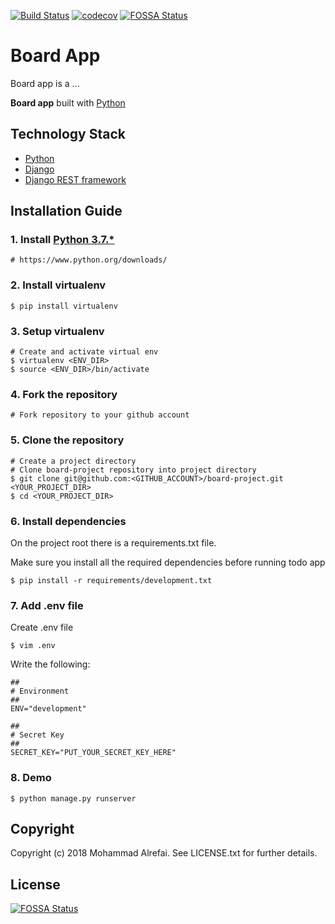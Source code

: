 [![Build Status](https://travis-ci.org/malrefai/board-project.svg?branch=develop)](https://travis-ci.org/malrefai/board-project)
[![codecov](https://codecov.io/gh/malrefai/board-project/branch/develop/graph/badge.svg)](https://codecov.io/gh/malrefai/board-project)
[![FOSSA Status](https://app.fossa.io/api/projects/git%2Bgithub.com%2Fmalrefai%2Fboard-project.svg?type=shield)](https://app.fossa.io/projects/git%2Bgithub.com%2Fmalrefai%2Fboard-project?ref=badge_shield)

# Board App
Board app is a ...

**Board app** built with [Python][0]

## Technology Stack

- [Python][0]
- [Django][1]
- [Django REST framework][2]

## Installation Guide

### 1. Install [Python 3.7.*][3]

    # https://www.python.org/downloads/

### 2. Install virtualenv

	$ pip install virtualenv
	
### 3. Setup virtualenv

	# Create and activate virtual env
	$ virtualenv <ENV_DIR>
	$ source <ENV_DIR>/bin/activate
	
### 4. Fork the repository

    # Fork repository to your github account

### 5. Clone the repository

    # Create a project directory 
	# Clone board-project repository into project directory
    $ git clone git@github.com:<GITHUB_ACCOUNT>/board-project.git <YOUR_PROJECT_DIR>
    $ cd <YOUR_PROJECT_DIR>

### 6. Install dependencies

On the project root there is a requirements.txt file. 

Make sure you install all the required dependencies before running todo app

    $ pip install -r requirements/development.txt
    
### 7. Add .env file

Create .env file

    $ vim .env
    
Write the following:

    ##
    # Environment
    ##
    ENV="development"

    ##
    # Secret Key
    ##
    SECRET_KEY="PUT_YOUR_SECRET_KEY_HERE"

### 8. Demo

    $ python manage.py runserver

## Copyright

Copyright (c) 2018 Mohammad Alrefai. See LICENSE.txt for further details.

## License
[![FOSSA Status](https://app.fossa.io/api/projects/git%2Bgithub.com%2Fmalrefai%2Fboard-project.svg?type=large)](https://app.fossa.io/projects/git%2Bgithub.com%2Fmalrefai%2Fboard-project?ref=badge_large)

[0]: https://www.python.org/
[1]: https://www.djangoproject.com/
[2]: http://www.django-rest-framework.org/
[3]: https://www.python.org/downloads/

